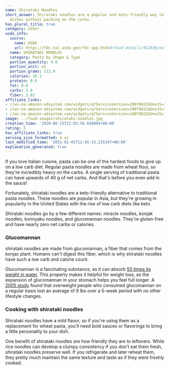 ```yaml
---
name: Shirataki Noodles
short_answer: Shirataki noodles are a popular and keto-friendly way to enjoy pasta
  dishes without packing on the carbs.
has_plural_title: true
category: other
usda_info:
  source:
    name: USDA
    url: https://fdc.nal.usda.gov/fdc-app.html#/food-details/912836/nutrients
  name: SHIRATAKI NOODLES
  category: Pasta by Shape & Type
  portion_quantity: 4.0
  portion_unit: oz
  portion_grams: 112.0
  calories: 10.1
  protein: 0.0
  fat: 0.0
  carbs: 3.0
  fiber: 3.02
affiliate_links:
- //ws-na.amazon-adsystem.com/widgets/q?ServiceVersion=20070822&OneJS=1&Operation=GetAdHtml&MarketPlace=US&source=ss&ref=as_ss_li_til&ad_type=product_link&tracking_id=isitketo-20&language=en_US&marketplace=amazon&region=US&placement=B07SH5QF9X&asins=B07SH5QF9X&linkId=10019e13ff6a2dfd521a72cffd287461&show_border=true&link_opens_in_new_window=true
- //ws-na.amazon-adsystem.com/widgets/q?ServiceVersion=20070822&OneJS=1&Operation=GetAdHtml&MarketPlace=US&source=ss&ref=as_ss_li_til&ad_type=product_link&tracking_id=isitketo-20&language=en_US&marketplace=amazon&region=US&placement=B009NUE5YA&asins=B009NUE5YA&linkId=c6915d3b8ab687da2ce0682310391798&show_border=true&link_opens_in_new_window=true
- //ws-na.amazon-adsystem.com/widgets/q?ServiceVersion=20070822&OneJS=1&Operation=GetAdHtml&MarketPlace=US&source=ss&ref=as_ss_li_til&ad_type=product_link&tracking_id=isitketo-20&language=en_US&marketplace=amazon&region=US&placement=B07PLXXRRZ&asins=B07PLXXRRZ&linkId=e575f4d8ccec7e1bb915ca0b06c239b1&show_border=true&link_opens_in_new_window=true
image: ../food-images/shirataki-noodles.jpg
creation_time: '2020-06-15T22:02:56.658084+00:00'
rating: 5
has_affiliate_links: true
serving_size_formatted: 4 oz
last_modified_time: '2021-01-01T12:45:15.215347+00:00'
explanation_generated: true
---
```

If you love Italian cuisine, pasta can be one of the hardest foods to give up on a low carb diet. Regular pasta noodles are made from wheat flour, so they're incredibly heavy on the carbs. A single serving of traditional pasta can have upwards of 40 g of net carbs. And that's before you even add in the sauce!

Fortunately, shirataki noodles are a keto-friendly alternative to traditional pasta noodles. These noodles are popular in Asia, but they're growing in popularity in the United States with the rise of low carb diets like keto.

Shirataki noodles go by a few different names: miracle noodles, konjak noodles, konnyaku noodles, and glucomannan noodles. They're gluten-free and have nearly zero net carbs or calories.

### Glucomannan

shirataki noodles are made from glucomannan, a fiber that comes from the konjac plant. Humans can't digest this fiber, which is why shirataki noodles have such a low carb and calorie count.

Glucomannan is a fascinating substance, as it can absorb [50 times its weight in water](https://www.ncbi.nlm.nih.gov/pmc/articles/PMC3892933/). This property makes it helpful for weight loss, as the expansion of glucomannan in your stomach helps you feel full longer. A [2005 study](https://pubmed.ncbi.nlm.nih.gov/15614200/) found that overweight people who consumed glucomannan on a regular basis lost an average of 9 lbs over a 5-week period with no other lifestyle changes.

### Cooking with shirataki noodles

Shirataki noodles have a mild flavor, so if you're using them as a replacement for wheat pasta, you'll need bold sauces or flavorings to bring a little personality to your dish.

One benefit of shirataki noodles are how friendly they are to leftovers. While rice noodles can develop a clumpy consistency if you don't eat them fresh, shirataki noodles preserve well. If you refrigerate and later reheat them, they pretty much maintain the same texture and taste as if they were freshly cooked.
